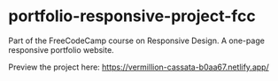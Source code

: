 # portfolio-responsive-project-fcc

Part of the FreeCodeCamp course on Responsive Design.
A one-page responsive portfolio website.

Preview the project here: https://vermillion-cassata-b0aa67.netlify.app/ 

